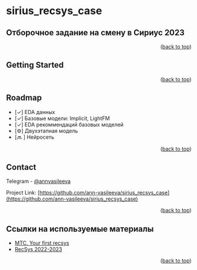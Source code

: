 # sirius_recsys_case

<!-- ABOUT THE PROJECT -->
## Отборочное задание на смену в Сириус 2023



<p align="right">(<a href="#readme-top">back to top</a>)</p>



<!-- GETTING STARTED -->
## Getting Started


<p align="right">(<a href="#readme-top">back to top</a>)</p>


<!-- ROADMAP -->
## Roadmap

- [✓] EDA данных
- [✓] Базовые модели: Implicit, LightFM
- [✓] EDA рекоммендаций базовых моделей
- [⚙️] Двухэтапная модель
- [🔜 ] Нейросеть

<p align="right">(<a href="#readme-top">back to top</a>)</p>


<!-- CONTACT -->
## Contact

Telegram - [@annvasileeva](https://t.me/annvasileeva) 

Project Link: [https://github.com/ann-vasileeva/sirius_recsys_case](https://github.com/ann-vasileeva/sirius_recsys_case)

<p align="right">(<a href="#readme-top">back to top</a>)</p>



<!-- ACKNOWLEDGMENTS -->
## Ссылки на используемые материалы

* [MTC. Your first recsys](https://ods.ai/tracks/mts-recsys-df2020)
* [RecSys 2022-2023](http://wiki.cs.hse.ru/RecSys_2022_2023)


<p align="right">(<a href="#readme-top">back to top</a>)</p>


<!-- MARKDOWN LINKS & IMAGES -->
<!-- https://www.markdownguide.org/basic-syntax/#reference-style-links -->
[contributors-shield]: https://img.shields.io/github/contributors/othneildrew/Best-README-Template.svg?style=for-the-badge

